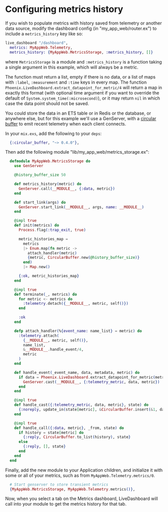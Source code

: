 # Configuring metrics history

If you wish to populate metrics with history saved from telemetry or another data source,
modify the dashboard config (in "my_app_web/router.ex") to include a `metrics_history` key like so:

```elixir
live_dashboard "/dashboard",
  metrics: MyAppWeb.Telemetry,
  metrics_history: {MyAppWeb.MetricsStorage, :metrics_history, []}
```

where `MetricsStorage` is a module and `:metrics_history` is a function taking a single argument in this example, which will always be a metric.

The function must return a list, empty if there is no data, or a list of maps with `:label`, `:measurement` and `:time` keys in every map. The function `Phoenix.LiveDashboard.extract_datapoint_for_metric/4` will return a map in exactly this format (with optional time argument if you want to override the default of `System.system_time(:microsecond)`), or it may return `nil` in which case the data point should not be saved.

You could store the data in an ETS table or in Redis or the database, or anywhere else, but for this example we'll use a GenServer, with a [circular buffer](https://en.wikipedia.org/wiki/Circular_buffer) to emit recent telemetry when each client connects.

In your `mix.exs`, add the following to your `deps`:

```elixir
  {:circular_buffer, "~> 0.4.0"},
```

Then add the following module "lib/my_app_web/metrics_storage.ex":

```elixir
  defmodule MyAppWeb.MetricsStorage do
    use GenServer

    @history_buffer_size 50

    def metrics_history(metric) do
      GenServer.call(__MODULE__, {:data, metric})
    end

    def start_link(args) do
      GenServer.start_link(__MODULE__, args, name: __MODULE__)
    end

    @impl true
    def init(metrics) do
      Process.flag(:trap_exit, true)

      metric_histories_map =
        metrics
        |> Enum.map(fn metric ->
          attach_handler(metric)
          {metric, CircularBuffer.new(@history_buffer_size)}
        end)
        |> Map.new()

      {:ok, metric_histories_map}
    end

    @impl true
    def terminate(_, metrics) do
      for metric <- metrics do
        :telemetry.detach({__MODULE__, metric, self()})
      end

      :ok
    end

    defp attach_handler(%{event_name: name_list} = metric) do
      :telemetry.attach(
        {__MODULE__, metric, self()},
        name_list,
        &__MODULE__.handle_event/4,
        metric
      )
    end

    def handle_event(_event_name, data, metadata, metric) do
      if data = Phoenix.LiveDashboard.extract_datapoint_for_metric(metric, data, metadata) do
        GenServer.cast(__MODULE__, {:telemetry_metric, data, metric})
      end
    end

    @impl true
    def handle_cast({:telemetry_metric, data, metric}, state) do
      {:noreply, update_in(state[metric], &CircularBuffer.insert(&1, data))}
    end

    @impl true
    def handle_call({:data, metric}, _from, state) do
      if history = state[metric] do
        {:reply, CircularBuffer.to_list(history), state}
      else
        {:reply, [], state}
      end
    end
  end
```

Finally, add the new module to your Application children, and initialize it with some or all of your metrics, such as from `MyAppWeb.Telemetry.metrics/0`.

```elixir
  # Start genserver to store transient metrics
  {MyAppWeb.MetricsStorage, MyAppWeb.Telemetry.metrics()},
```

Now, when you select a tab on the Metrics dashboard, LiveDashboard will call into your module to get the metrics history for that tab.
